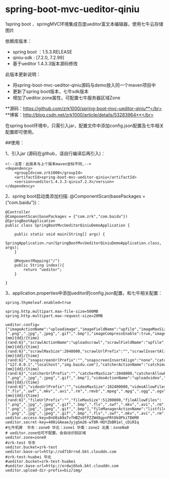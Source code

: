 # spring-boot-mvc-ueditor-qiniu
1spring boot 、springMVC环境集成百度ueditor富文本编辑器，使用七牛云存储图片

依赖库版本：
- spring boot ：1.5.3.RELEASE
- qiniu-sdk :   [7.2.0, 7.2.99]
- 基于ueditor 1.4.3.3版本源码修改

此版本更新说明：
- 将spring-boot-mvc-ueditor-qiniu源码与demo放入同一个maven项目中
- 更新了spring boot版本，七牛sdk版本
- 增加了ueditor.zone属性，可配置七牛服务器区域Zone

**源码：https://github.com/zrk1000/spring-boot-mvc-ueditor-qiniu**</br>
**博客：http://blog.csdn.net/zrk1000/article/details/53283964**</br>


在spring boot环境中，只需引入jar，配置文件中添加config.json配置及七牛相关配置即可使用。</br>

##使用：

1、引入jar (源码在github，请自行编译后再引入)：
```
<!--注意：此版本与上个版本maven坐标不同,-->
<dependency>
    <groupId>com.zrk1000</groupId>
    <artifactId>spring-boot-mvc-ueditor-qiniu</artifactId>
    <version>ueditor1.4.3.3-qiniu7.2.X</version>
</dependency>
```
2、spring boot启动类添加扫描: @ComponentScan(basePackages = {“com.baidu”})：
```
@Controller
@ComponentScan(basePackages = {"com.zrk","com.baidu"})
@SpringBootApplication
public class SpringBootMvcUeditorQiniuDemoApplication {

    public static void main(String[] args) {
        SpringApplication.run(SpringBootMvcUeditorQiniuDemoApplication.class, args);
    }

    @RequestMapping("/")
    public String index(){
        return "ueditor";
    }

}
```
3、application.properties中添加ueditor的config.json配置，和七牛相关配置：
```
spring.thymeleaf.enabled=true

spring.http.multipart.max-file-size=500MB
spring.http.multipart.max-request-size=20MB

ueditor.config={"imageActionName":"uploadimage","imageFieldName":"upfile","imageMaxSize":2048000,"imageAllowFiles":[".png",".jpg",".jpeg",".gif",".bmp"],"imageCompressEnable":true,"imageCompressBorder":1600,"imageInsertAlign":"none","imageUrlPrefix":"","imagePathFormat":"/ueditor/jsp/upload/image/{yyyy}{mm}{dd}/{time}{rand:6}","scrawlActionName":"uploadscrawl","scrawlFieldName":"upfile","scrawlPathFormat":"/ueditor/jsp/upload/image/{yyyy}{mm}{dd}/{time}{rand:6}","scrawlMaxSize":2048000,"scrawlUrlPrefix":"","scrawlInsertAlign":"none","snapscreenActionName":"uploadimage","snapscreenPathFormat":"/ueditor/jsp/upload/image/{yyyy}{mm}{dd}/{time}{rand:6}","snapscreenUrlPrefix":"","snapscreenInsertAlign":"none","catcherLocalDomain":["127.0.0.1","localhost","img.baidu.com"],"catcherActionName":"catchimage","catcherFieldName":"source","catcherPathFormat":"/ueditor/jsp/upload/image/{yyyy}{mm}{dd}/{time}{rand:6}","catcherUrlPrefix":"","catcherMaxSize":2048000,"catcherAllowFiles":[".png",".jpg",".jpeg",".gif",".bmp"],"videoActionName":"uploadvideo","videoFieldName":"upfile","videoPathFormat":"/ueditor/jsp/upload/video/{yyyy}{mm}{dd}/{time}{rand:6}","videoUrlPrefix":"","videoMaxSize":102400000,"videoAllowFiles":[".flv",".swf",".mkv",".avi",".rm",".rmvb",".mpeg",".mpg",".ogg",".ogv",".mov",".wmv",".mp4",".webm",".mp3",".wav",".mid"],"fileActionName":"uploadfile","fileFieldName":"upfile","filePathFormat":"/ueditor/jsp/upload/file/{yyyy}{mm}{dd}/{time}{rand:6}","fileUrlPrefix":"","fileMaxSize":51200000,"fileAllowFiles":[".png",".jpg",".jpeg",".gif",".bmp",".flv",".swf",".mkv",".avi",".rm",".rmvb",".mpeg",".mpg",".ogg",".ogv",".mov",".wmv",".mp4",".webm",".mp3",".wav",".mid",".rar",".zip",".tar",".gz",".7z",".bz2",".cab",".iso",".doc",".docx",".xls",".xlsx",".ppt",".pptx",".pdf",".txt",".md",".xml"],"imageManagerActionName":"listimage","imageManagerListPath":"/ueditor/jsp/upload/image/","imageManagerListSize":20,"imageManagerUrlPrefix":"","imageManagerInsertAlign":"none","imageManagerAllowFiles":[".png",".jpg",".jpeg",".gif",".bmp"],"fileManagerActionName":"listfile","fileManagerListPath":"/ueditor/jsp/upload/file/","fileManagerUrlPrefix":"","fileManagerListSize":20,"fileManagerAllowFiles":[".png",".jpg",".jpeg",".gif",".bmp",".flv",".swf",".mkv",".avi",".rm",".rmvb",".mpeg",".mpg",".ogg",".ogv",".mov",".wmv",".mp4",".webm",".mp3",".wav",".mid",".rar",".zip",".tar",".gz",".7z",".bz2",".cab",".iso",".doc",".docx",".xls",".xlsx",".ppt",".pptx",".pdf",".txt",".md",".xml"]}
ueditor.access-key=8nU0zA9aTvfHBZs0fPZZWd8gpnFRtOkOPkiTB6M0
ueditor.secret-key=400iGAeaeJyjgSm26-wT8R-HQYZbBR1el_cDiRIq
#七牛机房  华东：zone0 华北：zone1 华南：zone2 北美：zoneNa0
# ueditor.zone也可不配置，会自动识别区域
ueditor.zone=zone0
#zrk-test 华东
ueditor.bucket=zrk-test
ueditor.base-url=http://od710rrnd.bkt.clouddn.com
#zrk-test-huabei 华北
#ueditor.bucket=zrk-test-huabei
#ueditor.base-url=http://ordwj6hok.bkt.clouddn.com
ueditor.upload-dir-prefix=biz/img/
```


